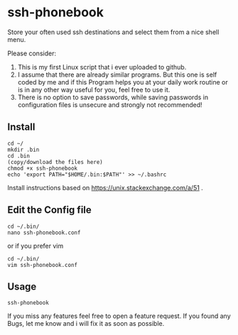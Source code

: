 # ssh-phonebook
Store your often used ssh destinations and select them from a nice shell menu.

Please consider:
1. This is my first Linux script that i ever uploaded to github. 
2. I assume that there are already similar programs. But this one is self coded by me and if this Program helps you at your daily work routine or is in any other way useful for you, feel free to use it.
3. There is no option to save passwords, while saving passwords in configuration files is unsecure and strongly not recommended!
  
  
## Install
```
cd ~/
mkdir .bin 
cd .bin
(copy/download the files here)
chmod +x ssh-phonebook
echo 'export PATH="$HOME/.bin:$PATH"' >> ~/.bashrc 
```
Install instructions based on https://unix.stackexchange.com/a/51 .

 
## Edit the Config file
```
cd ~/.bin/
nano ssh-phonebook.conf
```
or if you prefer vim
```
cd ~/.bin/
vim ssh-phonebook.conf
```

 
## Usage
```
ssh-phonebook
```


If you miss any features feel free to open a feature request.
If you found any Bugs, let me know and i will fix it as soon as possible.

